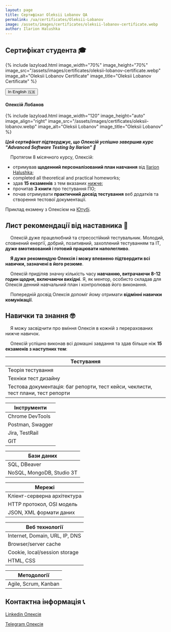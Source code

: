 ```yaml
---
layout: page
title: Сертифікат Oleksii Lobanov QA
permalink: /ua/certificates/Oleksii-Lobanov
image: /assets/images/certificates/oleksii-lobanov-certificate.webp
author: Ilarion Halushka
---
```


## Сертифікат студента 🎓

{% include lazyload.html image_width="70%" image_height="70%" image_src="/assets/images/certificates/oleksii-lobanov-certificate.webp" image_alt="Oleksii Lobanov Certificate" image_title="Oleksii Lobanov Certificate" %}

<div>
    <button class="lang-btn" onclick="location.href='/certificates/Oleksii-Lobanov#certificate-of-completion-'" type="button">In English 🇬🇧</button>
</div>

#### Олексій Лобанов

{% include lazyload.html image_width="120" image_height="auto" image_align="right" image_src="/assets/images/certificates/oleksii-lobanov.webp" image_alt="Oleksii Lobanov" image_title="Oleksii Lobanov" %}

***Цей сертифікат підтверджує, що Олексій успішно завершив курс "Advanced Software Testing by Ilarion" 🎉***

&nbsp;&nbsp;&nbsp; Протягом 8 місячного курсу, Олексій:

* отримував **щоденний персоналізований план навчання** від <a target="_blank" href="/about">Ilarion Halushka</a>;
* completed all theoretical and practical homeworks;
* здав **15 екзаменів** з тем вказаних [нижче](#skills-and-knowledge-);
* прочитав **3 книги** про тестування ПО;
* почав отримувати **практичний досвід тестування** веб додатків та створення тестової документації.

Приклад екзмену з Олексієм на <a target="_blank" href="https://www.youtube.com/watch?v=HLzbaADQV5o">Ютубі</a>.

## Лист рекомендації від наставника 📜

&nbsp;&nbsp;&nbsp; Олексій дуже працелюбний та стресостійкий тестувальник.
Молодий, сповнений енергії, добрий, позитивний, захоплений тестуванням та ІТ, **дуже вмотивований і готовий працювати наполегливо**.

&nbsp;&nbsp;&nbsp; **Я дуже рекомендую Олексія і можу впевнено підтвердити всі навички, зазначені в його резюме**.

&nbsp;&nbsp;&nbsp; Олексій приділяв значну кількість часу **навчанню, витрачаючи 8-12 годин щодня, включаючи вихідні**.
Я, як ментор, особисто складав для Олексія денний навчальний план і контролював його виконання.

&nbsp;&nbsp;&nbsp; Попередній досвід Олексія допоміг йому отримати **відмінні навички комунікації**.

## Навички та знання 🤓

&nbsp;&nbsp;&nbsp; Я можу засвідчити про вміння Олексія в кожній з перерахованих нижче навичок.

&nbsp;&nbsp;&nbsp; Олексій успішно виконав всі домашні завдання та здав більше ніж **15 екзаменів з наступних тем**:

Тестування |
--- |
Теорія тестування |
Техніки тест дизайну |
Тестова документація: баг репорти, тест кейси, чеклисти, тест плани, тест репорти |

Інструменти |
--- |
Chrome DevTools |
Postman, Swagger |
Jira, TestRail |
GIT |

Бази даних |
--- |
SQL, DBeaver |
NoSQL, MongoDB, Studio 3T |

Мережі |
--- |
Кліент-серверна архітектура |
HTTP протокол, OSI модель |
JSON, XML формати даних |

Веб технології |
--- |
Internet, Domain, URL, IP, DNS |
Browser/server cache |
Cookie, local/session storage |
HTML, CSS |

Методології |
--- |
Agile, Scrum, Kanban |


## Контактна інформація 📞

<a target="_blank" rel="noreferrer" href="https://www.linkedin.com/in/alexey-lobanov-qa/" title="Linkedin Олексія">Linkedin Олексія <i class="fa fa-1x fa-linkedin-square"></i></a>

<a target="_blank" rel="noreferrer" href="https://t.me/alexeyLobanov1" title="Oleksii's Telegram">Telegram Олексія</a>





